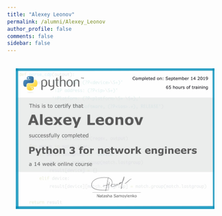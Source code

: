 ```yaml
---
title: "Alexey Leonov"
permalink: /alumni/Alexey_Leonov
author_profile: false
comments: false
sidebar: false
---
```


<div style="padding: 20px;">
  <img src="https://raw.githubusercontent.com/pyneng/pyneng.github.io/master/alumni/Alexey_Leonov.png" alt="Python for network engineers">
</div>

